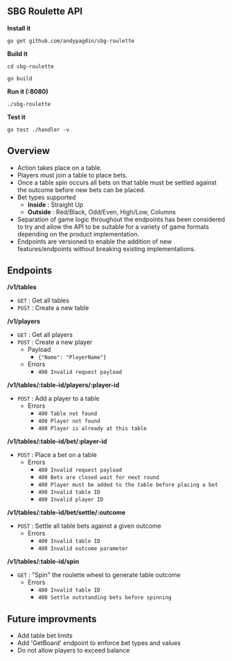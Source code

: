 ## SBG Roulette API

**Install it**

`go get github.com/andypagdin/sbg-roulette`

**Build it**

`cd sbg-roulette`

`go build`

**Run it (:8080)**

`./sbg-roulette`

**Test it**

`go test ./handler -v`

## Overview
* Action takes place on a table.
* Players must join a table to place bets.
* Once a table spin occurs all bets on that table must be settled against the outcome before new bets can be placed.
* Bet types supported
  * **Inside** : Straight Up
  * **Outside** : Red/Black, Odd/Even, High/Low, Columns
* Separation of game logic throughout the endpoints has been considered to try and allow the API to be suitable for a variety of game formats depending on the product implementation.
* Endpoints are versioned to enable the addition of new features/endpoints without breaking existing implementations.

## Endpoints
**/v1/tables**
* `GET` : Get all tables
* `POST` : Create a new table

**/v1/players**
* `GET` : Get all players
* `POST` : Create a new player
  * Payload
    * `{"Name": "PlayerName"}`
  * Errors
    * `400 Invalid request payload`

**/v1/tables/:table-id/players/:player-id**
* `POST` : Add a player to a table
  * Errors
    * `400 Table not found`
    * `400 Player not found`
    * `400 Player is already at this table`

**/v1/tables/:table-id/bet/:player-id**
* `POST` : Place a bet on a table
  * Errors
    * `400 Invalid request payload`
    * `400 Bets are closed wait for next round`
    * `400 Player must be added to the table before placing a bet`
    * `400 Invalid table ID`
    * `400 Invalid player ID`

**/v1/tables/:table-id/bet/settle/:outcome**
* `POST` : Settle all table bets against a given outcome
  * Errors
    * `400 Invalid table ID`
    * `400 Invalid outcome parameter`

**/v1/tables/:table-id/spin**
* `GET` : "Spin" the roulette wheel to generate table outcome
  * Errors
    * `400 Invalid table ID`
    * `400 Settle outstanding bets before spinning`

## Future improvments
* Add table bet limits
* Add 'GetBoard' endpoint to enforce bet types and values
* Do not allow players to exceed balance
